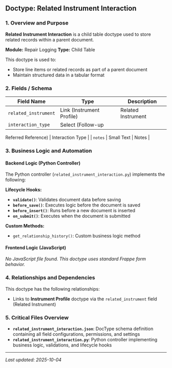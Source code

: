 ## Doctype: Related Instrument Interaction

### 1. Overview and Purpose

**Related Instrument Interaction** is a child table doctype used to store related records within a parent document.

**Module:** Repair Logging
**Type:** Child Table

This doctype is used to:
- Store line items or related records as part of a parent document
- Maintain structured data in a tabular format

### 2. Fields / Schema

| Field Name | Type | Description |
|------------|------|-------------|
| `related_instrument` | Link (Instrument Profile) | Related Instrument |
| `interaction_type` | Select (Follow-up
Referred
Reference) | Interaction Type |
| `notes` | Small Text | Notes |

### 3. Business Logic and Automation

#### Backend Logic (Python Controller)

The Python controller (`related_instrument_interaction.py`) implements the following:

**Lifecycle Hooks:**
- **`validate()`**: Validates document data before saving
- **`before_save()`**: Executes logic before the document is saved
- **`before_insert()`**: Runs before a new document is inserted
- **`on_submit()`**: Executes when the document is submitted

**Custom Methods:**
- `get_relationship_history()`: Custom business logic method

#### Frontend Logic (JavaScript)

*No JavaScript file found. This doctype uses standard Frappe form behavior.*

### 4. Relationships and Dependencies

This doctype has the following relationships:

- Links to **Instrument Profile** doctype via the `related_instrument` field (Related Instrument)

### 5. Critical Files Overview

- **`related_instrument_interaction.json`**: DocType schema definition containing all field configurations, permissions, and settings
- **`related_instrument_interaction.py`**: Python controller implementing business logic, validations, and lifecycle hooks

---

*Last updated: 2025-10-04*
